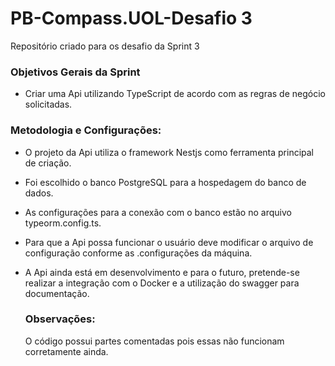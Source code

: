 # PB-Compass.UOL-Desafio 3
Repositório criado para os desafio da Sprint 3

### Objetivos Gerais da Sprint

- Criar uma Api utilizando TypeScript de acordo com as regras de negócio solicitadas.

### Metodologia e Configurações:

- O projeto da Api utiliza o framework Nestjs como ferramenta principal de criação.

- Foi escolhido o banco PostgreSQL para a hospedagem do banco de dados.

- As configurações para a conexão com o banco estão no arquivo typeorm.config.ts.

- Para que a Api possa funcionar o usuário deve modificar o arquivo de configuração conforme as .configurações da máquina.

- A Api ainda está em desenvolvimento e para o futuro, pretende-se realizar a integração com o Docker e a utilização do swagger para documentação.

  

  ### Observações:

  O código possui partes comentadas pois essas não funcionam corretamente ainda.

  
